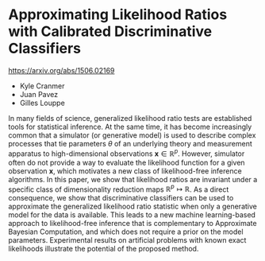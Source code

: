 # Approximating Likelihood Ratios with Calibrated Discriminative Classifiers

https://arxiv.org/abs/1506.02169

* Kyle Cranmer
* Juan Pavez
* Gilles Louppe

In many fields of science, generalized likelihood ratio tests are established tools for
statistical inference.
 At the same time, it has become increasingly common that a simulator (or
generative model) is used to describe complex processes that tie parameters
$\theta$ of an underlying theory and measurement apparatus to high-dimensional
observations $\mathbf{x}\in \mathbb{R}^p$. However, simulator often do not provide a way to evaluate
the likelihood function for a given observation $\mathbf{x}$, which motivates a new class of likelihood-free
inference algorithms.
In this paper, we show that likelihood ratios are invariant under a specific class of dimensionality reduction maps $\mathbb{R}^p \mapsto \mathbb{R}$.  As a direct consequence, we show that discriminative classifiers can be used to
approximate the generalized likelihood ratio statistic when only a generative model for the data is
available. This leads to a new machine learning-based approach to likelihood-free inference that is complementary to Approximate Bayesian Computation, and which does not require a prior on the model parameters. Experimental results
on artificial problems with known exact likelihoods illustrate the potential of the proposed method.

